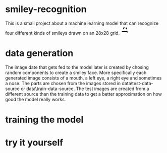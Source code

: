 # smiley-recognition

This is a small project about a machine learning model that can recognize four different kinds of smileys drawn on an 28x28 grid.
![alt text](https://github.com/KonKli/smiley-recognition/blob/main/neutral.png)

# data generation

The image date that gets fed to the model later is created by chosing random components to create a smiley face. More specifically each generated image consists of a mouth, a left eye, a right eye and sometimes a nose. The parts are chosen from the images stored in data\test-data-source or data\train-data-source. The test images are created from a different source than the training data to get a better approximation on how good the model really works.

# training the model

# try it yourself
